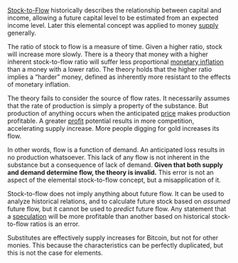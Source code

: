 [Stock-to-Flow](https://en.m.wikipedia.org/wiki/Stock_and_flow) historically describes the relationship between capital and income, allowing a future capital level to be estimated from an expected income level. Later this elemental concept was applied to money [supply](Glossary#supply) generally.

The ratio of stock to flow is a measure of time. Given a higher ratio, stock will increase more slowly. There is a theory that money with a higher inherent stock-to-flow ratio will suffer less proportional [monetary inflation](https://en.m.wikipedia.org/wiki/Monetary_inflation) than a money with a lower ratio. The theory holds that the higher ratio implies a “harder” money, defined as inherently more resistant to the effects of monetary inflation.

The theory fails to consider the source of flow rates. It necessarily assumes that the rate of production is simply a property of the substance. But production of anything occurs when the anticipated [price](Glossary#price) makes production profitable. A greater [profit](Glossary#profit) potential results in more competition, accelerating supply increase. More people digging for gold increases its flow.

In other words, flow is a function of demand. An anticipated loss results in no production whatsoever. This lack of any flow is not inherent in the substance but a consequence of lack of demand. **Given that both supply and demand determine flow, the theory is invalid.** This error is not an aspect of the elemental stock-to-flow concept, but a misapplication of it.

Stock-to-flow does not imply anything about future flow. It can be used to analyze historical relations, and to calculate future stock based on *assumed* future flow, but it cannot be used to *predict* future flow. Any statement that a [speculation](Glossary#speculate) will be more profitable than another based on historical stock-to-flow ratios is an error.

Substitutes are effectively supply increases for Bitcoin, but not for other monies. This because the characteristics can be perfectly duplicated, but this is not the case for elements.